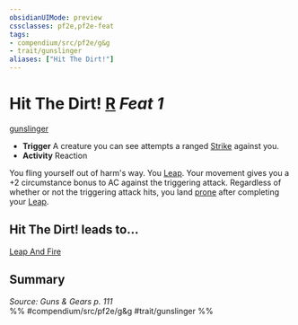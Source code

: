 ```yaml
---
obsidianUIMode: preview
cssclasses: pf2e,pf2e-feat
tags:
- compendium/src/pf2e/g&g
- trait/gunslinger
aliases: ["Hit The Dirt!"]
---
```

# Hit The Dirt!  [R](rules/core-rulebook/chapter-9-playing-the-game.md#Actions "Reaction") *Feat 1*  
[gunslinger](rules/traits/gunslinger-g-g.md "Gunslinger Class Trait")  

- **Trigger** A creature you can see attempts a ranged [Strike](rules/actions/strike.md) against you.
- **Activity** Reaction

You fling yourself out of harm's way. You [Leap](rules/actions/leap.md). Your movement gives you a +2 circumstance bonus to AC against the triggering attack. Regardless of whether or not the triggering attack hits, you land [prone](rules/conditions.md#Prone) after completing your [Leap](rules/actions/leap.md).

## Hit The Dirt! leads to...

[Leap And Fire](compendium/feats/leap-and-fire-g-g.md)

## Summary

*Source: Guns & Gears p. 111*  
%% #compendium/src/pf2e/g&g #trait/gunslinger %%